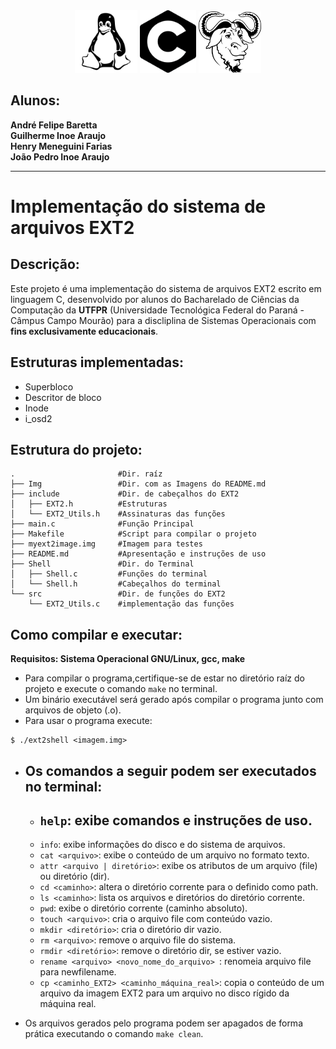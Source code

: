 <div style="width: 100%; text-align: center;">
<img src="Img/tux.png" alt="descrição" width="100"/>
<img src="Img/C.png" alt="descrição" width="90"/>
<img src="Img/gnu.png" alt="descrição" width="100"/>
</div>

<h2>Alunos:</h2>
<b>
André Felipe Baretta<br>  
Guilherme Inoe Araujo<br>
Henry Meneguini Farias<br>
João Pedro Inoe Araujo
</b>

---
# Implementação do sistema de arquivos EXT2

## Descrição:
Este projeto é uma implementação do sistema de arquivos EXT2 escrito em linguagem C, desenvolvido por alunos do Bacharelado de Ciências da Computação da **UTFPR** (Universidade Tecnológica Federal do Paraná - Câmpus Campo Mourão) para a discliplina de Sistemas Operacionais com **fins exclusivamente educacionais**.

## Estruturas implementadas:
- Superbloco
- Descritor de bloco
- Inode
- i_osd2

## Estrutura do projeto:
```
.                       #Dir. raíz
├── Img                 #Dir. com as Imagens do README.md
├── include             #Dir. de cabeçalhos do EXT2
│   ├── EXT2.h          #Estruturas
│   └── EXT2_Utils.h    #Assinaturas das funções
├── main.c              #Função Principal
├── Makefile            #Script para compilar o projeto
├── myext2image.img     #Imagem para testes
├── README.md           #Apresentação e instruções de uso
├── Shell               #Dir. do Terminal
│   ├── Shell.c         #Funções do terminal
│   └── Shell.h         #Cabeçalhos do terminal
└── src                 #Dir. de funções do EXT2
    └── EXT2_Utils.c    #implementação das funções
```
## Como compilar e executar:
**Requisitos: Sistema Operacional GNU/Linux, gcc, make**

- Para compilar o programa,certifique-se de estar no diretório raíz do projeto e execute o comando `make` no terminal.  
- Um binário executável será gerado após compilar o programa junto com arquivos de objeto (.o).
- Para usar  o programa execute:

```
$ ./ext2shell <imagem.img>
```
- Os comandos a seguir podem ser executados no terminal:
    ---
  - **`help`: exibe comandos e instruções de uso.**
    ---  
  - `info`: exibe informações do disco e do sistema de arquivos.
  - `cat <arquivo>`: exibe o conteúdo de um arquivo no formato texto.
  - `attr <arquivo | diretório>`: exibe os atributos de um arquivo (file) ou diretório (dir).
  - `cd <caminho>`: altera o diretório corrente para o definido como path.
  - `ls <caminho>`: lista os arquivos e diretórios do diretório corrente.
  - `pwd`: exibe o diretório corrente (caminho absoluto).
  - `touch <arquivo>`: cria o arquivo file com conteúdo vazio.
  - `mkdir <diretório>`: cria o diretório dir vazio.
  - `rm <arquivo>`: remove o arquivo file do sistema.
  - `rmdir <diretório>`: remove o diretório dir, se estiver vazio.
  - `rename <arquivo> <novo_nome_do_arquivo> `: renomeia arquivo file para newfilename.
  - `cp <caminho_EXT2> <caminho_máquina_real>`: copia o conteúdo de um arquivo da imagem EXT2 para um arquivo no disco rígido da máquina real.

- Os arquivos gerados pelo programa podem ser apagados de forma prática executando o comando `make clean`.
